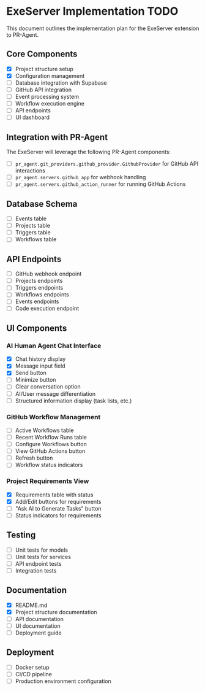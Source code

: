 # ExeServer Implementation TODO

This document outlines the implementation plan for the ExeServer extension to PR-Agent.

## Core Components

- [x] Project structure setup
- [x] Configuration management
- [ ] Database integration with Supabase
- [ ] GitHub API integration
- [ ] Event processing system
- [ ] Workflow execution engine
- [ ] API endpoints
- [ ] UI dashboard

## Integration with PR-Agent

The ExeServer will leverage the following PR-Agent components:

- [ ] `pr_agent.git_providers.github_provider.GithubProvider` for GitHub API interactions
- [ ] `pr_agent.servers.github_app` for webhook handling
- [ ] `pr_agent.servers.github_action_runner` for running GitHub Actions

## Database Schema

- [ ] Events table
- [ ] Projects table
- [ ] Triggers table
- [ ] Workflows table

## API Endpoints

- [ ] GitHub webhook endpoint
- [ ] Projects endpoints
- [ ] Triggers endpoints
- [ ] Workflows endpoints
- [ ] Events endpoints
- [ ] Code execution endpoint

## UI Components

### AI Human Agent Chat Interface
- [x] Chat history display
- [x] Message input field
- [x] Send button
- [ ] Minimize button
- [ ] Clear conversation option
- [ ] AI/User message differentiation
- [ ] Structured information display (task lists, etc.)

### GitHub Workflow Management
- [ ] Active Workflows table
- [ ] Recent Workflow Runs table
- [ ] Configure Workflows button
- [ ] View GitHub Actions button
- [ ] Refresh button
- [ ] Workflow status indicators

### Project Requirements View
- [x] Requirements table with status
- [x] Add/Edit buttons for requirements
- [ ] "Ask AI to Generate Tasks" button
- [ ] Status indicators for requirements

## Testing

- [ ] Unit tests for models
- [ ] Unit tests for services
- [ ] API endpoint tests
- [ ] Integration tests

## Documentation

- [x] README.md
- [x] Project structure documentation
- [ ] API documentation
- [ ] UI documentation
- [ ] Deployment guide

## Deployment

- [ ] Docker setup
- [ ] CI/CD pipeline
- [ ] Production environment configuration

